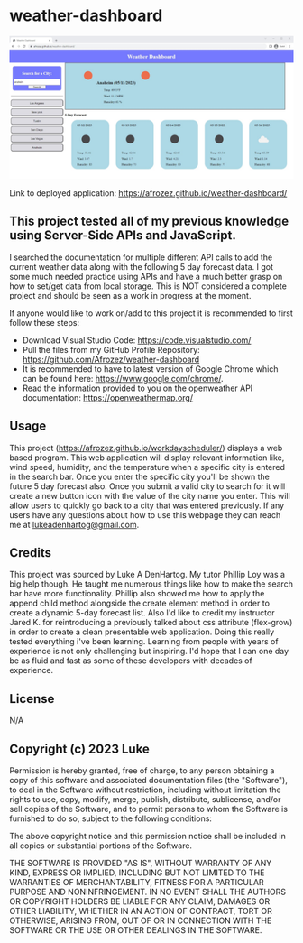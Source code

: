 # weather-dashboard

![Site screnshot](./assets/weather-dashboard-picture.jpg)


Link to deployed application: https://afrozez.github.io/weather-dashboard/


## This project tested all of my previous knowledge using Server-Side APIs and JavaScript.

I searched the documentation for multiple different API calls to add the current weather data along with the following 5 day forecast data.
I got some much needed practice using APIs and have a much better grasp on how to set/get data from local storage. This is NOT considered a complete project and should be seen as a work in progress at the moment.

 If anyone would like to work on/add to this project it is recommended to first follow these steps:
- Download Visual Studio Code: https://code.visualstudio.com/
- Pull the files from my GitHub Profile Repository: https://github.com/Afrozez/weather-dashboard
- It is recommended to have to latest version of Google Chrome which can be found here: https://www.google.com/chrome/.
- Read the information provided to you on the openweather API documentation: https://openweathermap.org/

## Usage
This project (https://afrozez.github.io/workdayscheduler/) displays a web based program. This web application will display relevant information like, wind speed, humidity, and the temperature when a specific city is entered in the search bar. Once you enter the specific city you'll be shown the future 5 day forecast also. Once you submit a valid city to search for it will create a new button icon with the value of the city name you enter. This will allow users to quickly go back to a city that was entered previously. If any users have any questions about how to use this webpage they can reach me at lukeadenhartog@gmail.com.

## Credits
 This project was sourced by Luke A DenHartog. My tutor Phillip Loy was a big help though. He taught me numerous things like how to make the search bar have more functionality. Phillip also showed me how to apply the append child method alongside the create element method in order to create a dynamic 5-day forecast list.  Also I'd like to credit my instructor Jared K. for reintroducing a previously talked about css attribute (flex-grow) in order to create a clean presentable web application. Doing this really tested everything i've been learning. Learning from people with years of experience is not only challenging but inspiring. I'd hope that I can one day be as fluid and fast as some of these developers with decades of experience.

## License
N/A

## Copyright (c) 2023 Luke

Permission is hereby granted, free of charge, to any person obtaining a copy of this software and associated documentation files (the "Software"), to deal in the Software without restriction, including without limitation the rights to use, copy, modify, merge, publish, distribute, sublicense, and/or sell copies of the Software, and to permit persons to whom the Software is furnished to do so, subject to the following conditions:

The above copyright notice and this permission notice shall be included in all copies or substantial portions of the Software.

THE SOFTWARE IS PROVIDED "AS IS", WITHOUT WARRANTY OF ANY KIND, EXPRESS OR IMPLIED, INCLUDING BUT NOT LIMITED TO THE WARRANTIES OF MERCHANTABILITY, FITNESS FOR A PARTICULAR PURPOSE AND NONINFRINGEMENT. IN NO EVENT SHALL THE AUTHORS OR COPYRIGHT HOLDERS BE LIABLE FOR ANY CLAIM, DAMAGES OR OTHER LIABILITY, WHETHER IN AN ACTION OF CONTRACT, TORT OR OTHERWISE, ARISING FROM, OUT OF OR IN CONNECTION WITH THE SOFTWARE OR THE USE OR OTHER DEALINGS IN THE SOFTWARE.